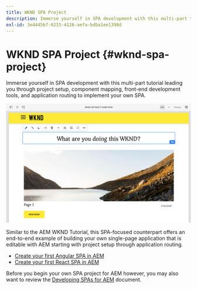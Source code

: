 ```yaml
---
title: WKND SPA Project
description: Immerse yourself in SPA development with this multi-part tutorial leading you through project setup, component mapping, front-end development tools, and application routing to implement your own SPA using both React and Angular.
exl-id: 3e4445b7-6215-4126-aefa-bdba1ee1398d
---
```

# WKND SPA Project {#wknd-spa-project}

Immerse yourself in SPA development with this multi-part tutorial leading you through project setup, component mapping, front-end development tools, and application routing to implement your own SPA.

![WKND SPA Project](assets/wknd-spa-project.png)

Similar to the AEM WKND Tutorial, this SPA-focused counterpart offers an end-to-end example of building your own single-page application that is editable with AEM starting with project setup through application routing.

* [Create your first Angular SPA in AEM](https://docs.adobe.com/content/help/en/experience-manager-learn/spa-angular-tutorial/overview.html)
* [Create your first React SPA in AEM](https://docs.adobe.com/content/help/en/experience-manager-learn/spa-react-tutorial/overview.html)

Before you begin your own SPA project for AEM however, you may also want to review the [Developing SPAs for AEM](developing.md) document.
